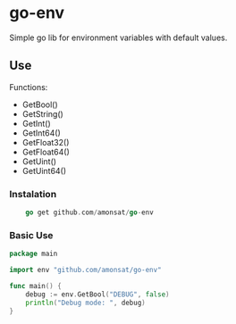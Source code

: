 # go-env

Simple go lib for environment variables with default values.

## Use

Functions:

- GetBool()
- GetString()
- GetInt()
- GetInt64()
- GetFloat32()
- GetFloat64()
- GetUint()
- GetUint64()

### Instalation

```go
    go get github.com/amonsat/go-env
```

### Basic Use

```go
package main

import env "github.com/amonsat/go-env"

func main() {
    debug := env.GetBool("DEBUG", false)
    println("Debug mode: ", debug)
}
```